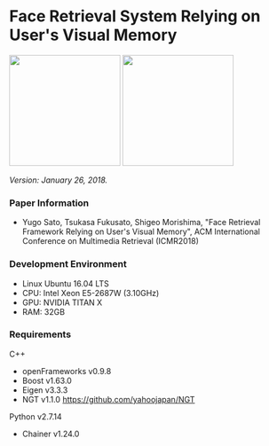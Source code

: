 # Face Retrieval System Relying on User's Visual Memory  
<img src=https://user-images.githubusercontent.com/20763586/35425115-ccd923e0-029b-11e8-9143-5cb230303f44.png height=200px>  
<img src=https://user-images.githubusercontent.com/20763586/35425119-d1d22edc-029b-11e8-99fa-e0cea959a5bf.png height=200px>  

_Version: January 26, 2018._  

### Paper Information
* Yugo Sato, Tsukasa Fukusato, Shigeo Morishima, "Face Retrieval Framework Relying on User's Visual Memory", ACM International Conference on Multimedia Retrieval (ICMR2018)

### Development Environment
* Linux Ubuntu 16.04 LTS
* CPU: Intel Xeon E5-2687W (3.10GHz)
* GPU: NVIDIA TITAN X
* RAM: 32GB

### Requirements
C++
* openFrameworks v0.9.8
* Boost v1.63.0
* Eigen v3.3.3
* NGT v1.1.0 https://github.com/yahoojapan/NGT

Python v2.7.14
* Chainer v1.24.0
